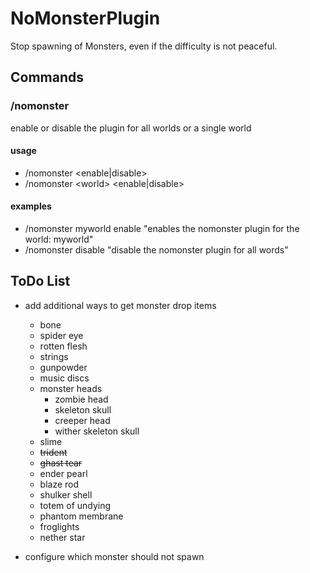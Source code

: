 # NoMonsterPlugin

Stop spawning of Monsters, even if the difficulty is not peaceful.

## Commands

### /nomonster

enable or disable the plugin for all worlds or a single world

#### usage

- /nomonster <enable|disable>
- /nomonster \<world> \<enable|disable>

#### examples

- /nomonster myworld enable "enables the nomonster plugin for the world: myworld"
- /nomonster disable "disable the nomonster plugin for all words"


## ToDo List

- add additional ways to get monster drop items
  - bone
  - spider eye
  - rotten flesh
  - strings
  - gunpowder
  - music discs
  - monster heads
    - zombie head
    - skeleton skull
    - creeper head
    - wither skeleton skull
  - slime
  - ~~trident~~
  - ~~ghast tear~~
  - ender pearl
  - blaze rod
  - shulker shell
  - totem of undying
  - phantom membrane
  - froglights
  - nether star

- configure which monster should not spawn
